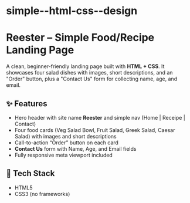 # simple--html-css--design

# Reester – Simple Food/Recipe Landing Page
A clean, beginner-friendly landing page built with **HTML + CSS**. It showcases four salad dishes with images, short descriptions, and an "Order" button, plus a "Contact Us" form for collecting name, age, and email.

## ✨ Features
- Hero header with site name **Reester** and simple nav (Home | Receipe | Contact)
- Four food cards (Veg Salad Bowl, Fruit Salad, Greek Salad, Caesar Salad) with images and short descriptions
- Call-to-action “Order” button on each card
- **Contact Us** form with Name, Age, and Email fields
- Fully responsive meta viewport included

## 🧰 Tech Stack
- HTML5
- CSS3 (no frameworks)





